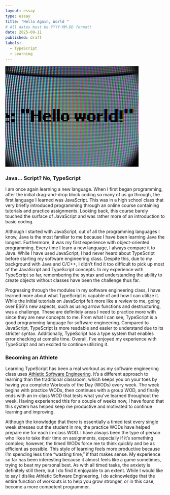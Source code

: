 ```yaml
---
layout: essay
type: essay
title: "Hello Again, World "
# All dates must be YYYY-MM-DD format!
date: 2025-09-11
published: draft
labels:
  - TypeScript
  - Learning
---
```


<img width="420px" class="rounded float-end ps-4" src="../img/helloworld/hello-world-image.jpg">

### Java… Script? No, TypeScript
I am once again learning a new language. When I first began programming, after the initial drag-and-drop block coding so many of us go through, the first language I learned was JavaScript. This was in a high school class that very briefly introduced programming through an online course containing tutorials and practice assignments. Looking back, this course barely touched the surface of JavaScript and was rather more of an introduction to basic coding. 

Although I started with JavaScript, out of all the programming languages I know, Java is the most familiar to me because I have been learning Java the longest. Furthermore, it was my first experience with object-oriented programming. Every time I learn a new language, I always compare it to Java. While I have used JavaScript, I had never heard about TypeScript before starting my software engineering class. Despite this, due to my background with Java and C/C++, I didn’t find it too difficult to pick up most of the JavaScript and TypeScript concepts. In my experience with TypeScript so far, remembering the syntax and understanding the ability to create objects without classes have been the challenge thus far. 

Progressing through the modules in my software engineering class, I have learned more about what TypeScript is capable of and how I can utilize it. While the initial tutorials on JavaScript felt more like a review to me, going over ES6's new aspects, such as using arrow functions and destructuring, was a challenge. These are definitely areas I need to practice more with since they are new concepts to me. From what I can see, TypeScript is a good programming language for software engineering. Compared to JavaScript, TypeScript is more readable and easier to understand due to its stricter syntax. Additionally, TypeScript has a type system that enables error checking at compile time. Overall, I've enjoyed my experience with TypeScript and am excited to continue utilizing it.

### Becoming an Athlete
Learning TypeScript has been a real workout as my software engineering class uses [Athletic Software Engineering](https://philipmjohnson.org/essays/ase-2017.html). It’s a different approach to learning than the traditional classroom, which keeps you on your toes by having you complete Workouts of the Day (WODs) every week. The week begins with practice WODs, then continues with a group WOD, and finally ends with an in-class WOD that tests what you've learned throughout the week. Having experienced this for a couple of weeks now, I have found that this system has helped keep me productive and motivated to continue learning and improving. 

Although the knowledge that there is essentially a timed test every single week stresses out the student in me, the practice WODs have helped prepare me for each in-class WOD. I have always been the type of person who likes to take their time on assignments, especially if it’s something complex; however, the timed WODs force me to think quickly and be as efficient as possible. This style of learning feels more productive because I’m spending less time “wasting time,” if that makes sense. My experience so far has been interesting because it almost feels like a game sometimes, trying to beat my personal best. As with all timed tasks, the anxiety is definitely still there, but I do find it enjoyable to an extent. While I would like to say I dislike Athletic Software Engineering, I do acknowledge that the entire function of workouts is to help you grow stronger, or in this case, become a more competent programmer. 